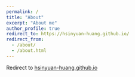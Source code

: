 ```yaml
---
permalink: /
title: "About"
excerpt: "About me"
author_profile: true
redirect_to: https://hsinyuan-huang.github.io/
redirect_from:
  - /about/
  - /about.html
---
```


Redirect to <a href="https://hsinyuan-huang.github.io/">hsinyuan-huang.github.io</a>
